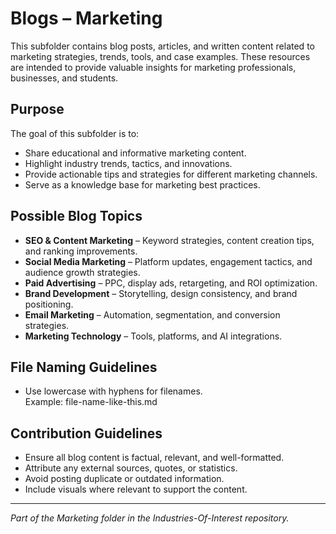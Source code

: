 # Blogs – Marketing

This subfolder contains blog posts, articles, and written content related to marketing strategies, trends, tools, and case examples. These resources are intended to provide valuable insights for marketing professionals, businesses, and students.

## Purpose

The goal of this subfolder is to:
- Share educational and informative marketing content.
- Highlight industry trends, tactics, and innovations.
- Provide actionable tips and strategies for different marketing channels.
- Serve as a knowledge base for marketing best practices.

## Possible Blog Topics

- **SEO & Content Marketing** – Keyword strategies, content creation tips, and ranking improvements.
- **Social Media Marketing** – Platform updates, engagement tactics, and audience growth strategies.
- **Paid Advertising** – PPC, display ads, retargeting, and ROI optimization.
- **Brand Development** – Storytelling, design consistency, and brand positioning.
- **Email Marketing** – Automation, segmentation, and conversion strategies.
- **Marketing Technology** – Tools, platforms, and AI integrations.

## File Naming Guidelines

- Use lowercase with hyphens for filenames.  
  Example: file-name-like-this.md

## Contribution Guidelines

- Ensure all blog content is factual, relevant, and well-formatted.
- Attribute any external sources, quotes, or statistics.
- Avoid posting duplicate or outdated information.
- Include visuals where relevant to support the content.

---

*Part of the Marketing folder in the Industries-Of-Interest repository.*
